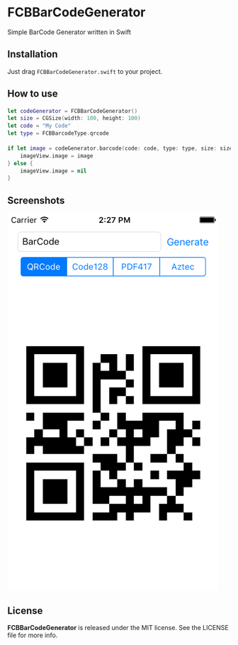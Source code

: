 # FCBBarCodeGenerator
Simple BarCode Generator written in Swift

## Installation
Just drag `FCBBarCodeGenerator.swift` to your project.

## How to use
```swift
let codeGenerator = FCBBarCodeGenerator()
let size = CGSize(width: 100, height: 100)
let code = "My Code"
let type = FCBBarcodeType.qrcode

if let image = codeGenerator.barcode(code: code, type: type, size: size) {
	imageView.image = image
} else {
	imageView.image = nil
}
```

## Screenshots
![QRCode](/Screenshots/screenshot.png?raw=true "QRCode")

## License
**FCBBarCodeGenerator** is released under the MIT license. See the LICENSE file for more info.
